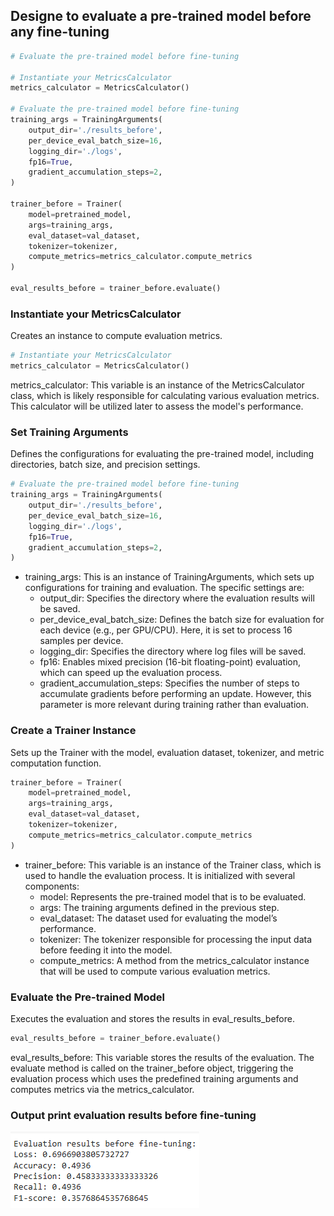 ## Designe to evaluate a pre-trained model before any fine-tuning
```python
# Evaluate the pre-trained model before fine-tuning

# Instantiate your MetricsCalculator
metrics_calculator = MetricsCalculator()

# Evaluate the pre-trained model before fine-tuning
training_args = TrainingArguments(
    output_dir='./results_before',
    per_device_eval_batch_size=16,
    logging_dir='./logs',
    fp16=True,
    gradient_accumulation_steps=2,
)

trainer_before = Trainer(
    model=pretrained_model,
    args=training_args,
    eval_dataset=val_dataset,
    tokenizer=tokenizer,
    compute_metrics=metrics_calculator.compute_metrics
)

eval_results_before = trainer_before.evaluate()
```
### Instantiate your MetricsCalculator
Creates an instance to compute evaluation metrics.
```python
# Instantiate your MetricsCalculator
metrics_calculator = MetricsCalculator()
```
metrics_calculator: This variable is an instance of the MetricsCalculator class, which is likely responsible for calculating various evaluation metrics. This calculator will be utilized later to assess the model's performance.
### Set Training Arguments
Defines the configurations for evaluating the pre-trained model, including directories, batch size, and precision settings.
```python
# Evaluate the pre-trained model before fine-tuning
training_args = TrainingArguments(
    output_dir='./results_before',
    per_device_eval_batch_size=16,
    logging_dir='./logs',
    fp16=True,
    gradient_accumulation_steps=2,
)
```
  - training_args: This is an instance of TrainingArguments, which sets up configurations for training and evaluation. The specific settings are:
    - output_dir: Specifies the directory where the evaluation results will be saved.
    - per_device_eval_batch_size: Defines the batch size for evaluation for each device (e.g., per GPU/CPU). Here, it is set to process 16 samples per device.
    - logging_dir: Specifies the directory where log files will be saved.
    - fp16: Enables mixed precision (16-bit floating-point) evaluation, which can speed up the evaluation process.
    - gradient_accumulation_steps: Specifies the number of steps to accumulate gradients before performing an update. However, this parameter is more relevant during training rather than evaluation.
### Create a Trainer Instance
Sets up the Trainer with the model, evaluation dataset, tokenizer, and metric computation function.
```python
trainer_before = Trainer(
    model=pretrained_model,
    args=training_args,
    eval_dataset=val_dataset,
    tokenizer=tokenizer,
    compute_metrics=metrics_calculator.compute_metrics
)
```
  - trainer_before: This variable is an instance of the Trainer class, which is used to handle the evaluation process. It is initialized with several components:
    - model: Represents the pre-trained model that is to be evaluated.
    - args: The training arguments defined in the previous step.
    - eval_dataset: The dataset used for evaluating the model’s performance.
    - tokenizer: The tokenizer responsible for processing the input data before feeding it into the model.
    - compute_metrics: A method from the metrics_calculator instance that will be used to compute various evaluation metrics.
### Evaluate the Pre-trained Model
Executes the evaluation and stores the results in eval_results_before.
```python
eval_results_before = trainer_before.evaluate()
```
eval_results_before: This variable stores the results of the evaluation. The evaluate method is called on the trainer_before object, triggering the evaluation process which uses the predefined training arguments and computes metrics via the metrics_calculator. 
### Output print evaluation results before fine-tuning
![Evaluation result before fine-tuning](https://github.com/Sayomphon/Stock-Analysis-using-FinBERTandBART/blob/45c8c189f3e60afa41326c1419455262c6af2b52/Evaluation%20result%20before%20fine-tuning.PNG)
